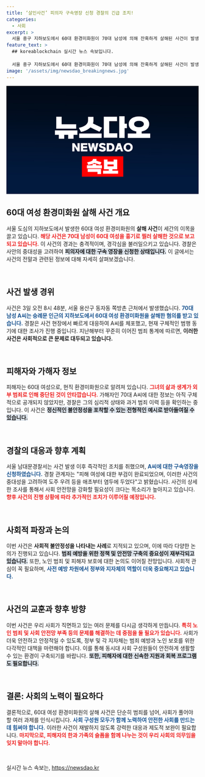 ```yaml
---
title: ‘살인사건’ 피의자 구속영장 신청 경찰의 긴급 조치!
categories:
  - 사회
excerpt: >
  서울 중구 지하보도에서 60대 환경미화원이 70대 남성에 의해 잔혹하게 살해된 사건이 발생했습니다. 경찰은 피의자에 대해 구속영장을 신청하며 사건의 중대성을 강조하고 있습니다. 클릭으로 사건의 전말을 확인하세요!
feature_text: >
  ## koreablockchain 실시간 뉴스 속보입니다.

  서울 중구 지하보도에서 60대 환경미화원이 70대 남성에 의해 잔혹하게 살해된 사건이 발생했습니다. 경찰은 피의자에 대해 구속영장을 신청하며 사건의 중대성을 강조하고 있습니다. 클릭으로 사건의 전말을 확인하세요!
image: '/assets/img/newsdao_breakingnews.jpg'
---
```


<p><img src="/assets/img/newsdao_breakingnews.jpg" alt="koreablockchain 속보" /></p>

<h2 data-ke-size="size26">60대 여성 환경미화원 살해 사건 개요</h2>

<p>서울 도심의 지하보도에서 발생한 60대 여성 환경미화원의 <b>살해 사건</b>이 세간의 이목을 끌고 있습니다. <b><span style="color: #ee2323;">해당 사건은 70대 남성이 60대 여성을 흉기로 찔러 살해한 것으로 보고되고 있습니다.</span></b> 이 사건의 경과는 충격적이며, 경각심을 불러일으키고 있습니다. 경찰은 사안의 중대성을 고려하여 <b><span style="background-color: #21538527;">피의자에 대한 구속 영장을 신청한 상태입니다.</span></b> 이 글에서는 사건의 전말과 관련된 정보에 대해 자세히 살펴보겠습니다.</p>

<p data-ke-size="size16">&nbsp;</p>

<h2 data-ke-size="size26">사건 발생 경위</h2>

<p>사건은 3일 오전 8시 48분, 서울 용산구 동자동 쪽방촌 근처에서 발생했습니다. <b><span style="color: #1a5490;">70대 남성 A씨는 숭례문 인근의 지하보도에서 60대 여성 환경미화원을 살해한 혐의를 받고 있습니다.</span></b> 경찰은 사건 현장에서 빠르게 대응하여 A씨를 체포했고, 현재 구체적인 범행 동기에 대한 조사가 진행 중입니다. 지난해부터 꾸준히 이어진 범죄 통계에 따르면, <b>이러한 사건은 사회적으로 큰 문제로 대두되고 있습니다.</b></p>

<p data-ke-size="size16">&nbsp;</p>

<h2 data-ke-size="size26">피해자와 가해자 정보</h2>

<p>피해자는 60대 여성으로, 현직 환경미화원으로 알려져 있습니다. <b><span style="color: #ee2323;">그녀의 삶과 생계가 외부 범죄로 인해 중단된 것이 안타깝습니다.</span></b> 가해자인 70대 A씨에 대한 정보는 아직 구체적으로 공개되지 않았지만, 경찰은 그의 심리적 상태와 과거 범죄 이력 등을 확인하는 중입니다. 이 사건은 <b><span style="background-color: #21538527;">정신적인 불안정성을 포착할 수 있는 전형적인 예시로 받아들여질 수 있습니다.</span></b></p>

<p data-ke-size="size16">&nbsp;</p>

<h2 data-ke-size="size26">경찰의 대응과 향후 계획</h2>

<p>서울 남대문경찰서는 사건 발생 이후 즉각적인 조치를 취했으며, <b><span style="color: #1a5490;">A씨에 대한 구속영장을 신청하였습니다.</span></b> 경찰 관계자는 "피해 여성에 대한 부검이 완료되었으며, 이러한 사건의 중대성을 고려하여 도주 우려 등을 애초부터 염두에 두었다"고 밝혔습니다. 사건의 상세한 조사를 통해서 사회 안전망을 강화할 필요성이 크다는 목소리가 높아지고 있습니다. <b><span style="color: #ee2323;">향후 사건의 진행 상황에 따라 추가적인 조치가 이루어질 예정입니다.</span></b></p>

<p data-ke-size="size16">&nbsp;</p>

<h2 data-ke-size="size26">사회적 파장과 논의</h2>

<p>이번 사건은 <b>사회적 불안정성을 나타내는 사례</b>로 지적되고 있으며, 이에 따라 다양한 논의가 진행되고 있습니다. <b><span style="background-color: #21538527;">범죄 예방을 위한 정책 및 안전망 구축의 중요성이 재부각되고 있습니다.</span></b> 또한, 노인 범죄 및 피해자 보호에 대한 논의도 이어질 전망입니다. 사회적 관심이 꼭 필요하며, <b><span style="color: #1a5490;">사전 예방 차원에서 정부와 지자체의 역할이 더욱 중요해지고 있습니다.</span></b></p>

<p data-ke-size="size16">&nbsp;</p>

<h2 data-ke-size="size26">사건의 교훈과 향후 방향</h2>

<p>이번 사건은 우리 사회가 직면하고 있는 여러 문제를 다시금 생각하게 만듭니다. <b><span style="color: #ee2323;">특히 노인 범죄 및 사회 안전망 부족 등의 문제를 해결하는 데 중점을 둘 필요가 있습니다.</span></b> 사회가 더욱 안전하고 안정적일 수 있도록, 정부 및 각 지자체는 범죄 예방과 노인 보호를 위한 다각적인 대책을 마련해야 합니다. 이를 통해 동시대 사회 구성원들이 안전하게 생활할 수 있는 환경이 구축되기를 바랍니다. <b><span style="background-color: #21538527;">또한, 피해자에 대한 신속한 지원과 회복 프로그램도 필요합니다.</span></b></p>

<p data-ke-size="size16">&nbsp;</p>

<h2 data-ke-size="size26">결론: 사회의 노력이 필요하다</h2>

<p>결론적으로, 60대 여성 환경미화원의 살해 사건은 단순히 범죄를 넘어, 사회가 풀어야 할 여러 과제를 인식시킵니다. <b><span style="color: #1a5490;">사회 구성원 모두가 함께 노력하여 안전한 사회를 만드는 데 힘써야 합니다.</span></b> 이러한 사건이 재발하지 않도록 강력한 대응과 제도적 보완이 필요합니다. <b><span style="color: #ee2323;">마지막으로, 피해자의 한과 가족의 슬픔을 함께 나누는 것이 우리 사회의 의무임을 잊지 말아야 합니다.</span></b></p>

<p data-ke-size="size16">&nbsp;</p>
실시간 뉴스 속보는, <a href="https://newsdao.kr" rel="dofollow">https://newsdao.kr</a>



